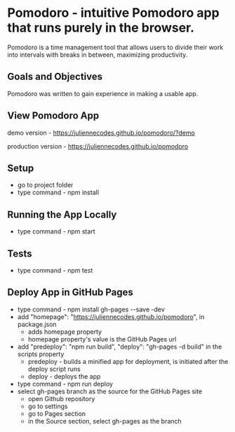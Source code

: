 # Pomodoro - intuitive Pomodoro app that runs purely in the browser. 

Pomodoro is a time management tool that allows users to divide their work into intervals with breaks in between, maximizing productivity.

## Goals and Objectives
Pomodoro was written to gain experience in making a usable app.

## View Pomodoro App
demo version - https://juliennecodes.github.io/pomodoro/?demo

production version - https://juliennecodes.github.io/pomodoro

## Setup
- go to project folder
- type command - npm install

## Running the App Locally
- type command - npm start

## Tests
- type command - npm test

## Deploy App in GitHub Pages
- type command - npm install gh-pages --save -dev
- add "homepage": "https://juliennecodes.github.io/pomodoro", in package.json
  - adds homepage property
  - homepage property's value is the GitHub Pages url
- add "predeploy": "npm run build", "deploy": "gh-pages -d build" in the scripts property
  - predeploy - builds a minified app for deployment, is initiated after the deploy script runs
  - deploy - deploys the app
- type command - npm run deploy
- select gh-pages branch as the source for the GitHub Pages site
  - open Github repository
  - go to settings
  - go to Pages section
  - in the Source section, select gh-pages as the branch

